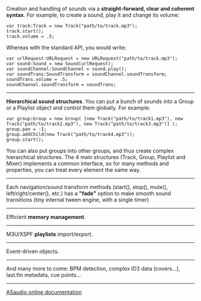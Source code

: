 Creation and handling of sounds via a **straight-forward, clear and coherent syntax**. For example, to create a sound, play it and change its volume:
```
var track:Track = new Track("path/to/track.mp3");
track.start();
track.volume = .5;
```
Whereas with the standard API, you would write:
```
var urlRequest:URLRequest = new URLRequest("path/to/track.mp3");
var sound:Sound = new Sound(urlRequest);
var soundChannel:SoundChannel = sound.play();
var soundTrans:SoundTransform = soundChannel.soundTransform;
soundTrans.volume = .5;
soundChannel.soundTransform = soundTrans;
```

---

**Hierarchical sound structures**. You can put a bunch of sounds into a Group or a Playlist object and control them globally. For example:
```
var group:Group = new Group( [new Track("path/to/track1.mp3"), new Track("path/to/track2.mp3"), new Track("path/to/track3.mp3")] );
group.pan = -1;
group.addChild(new Track("path/to/track4.mp3"));
group.start(); 
```
You can also put groups into other groups, and thus create complex hierarchical structures. The 4 main structures (Track, Group, Playlist and Mixer) implements a common interface, so for many methods and properties, you can treat every element the same way.


---

Each navigation/sound transform methods (start(), stop(), mute(), left/right/center(), etc.) has a **"fade"** option to make smooth sound transitions (tiny internal tween engine, with a single timer)


---

Efficient **memory management**.


---

M3U/XSPF **playlists** import/export.


---

Event-driven objects.


---

And many more to come: BPM detection, complex ID3 data (covers...), last.fm metadata, cue points...


---


[ASaudio online documentation](http://nerik.me/project/ASaudio/doc/)